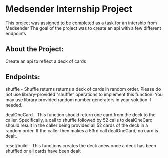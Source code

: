 # Medsender Internship Project
This project was assigned to be completed as a task for an intership from Medsender
The goal of the project was to create an api with a few different endpoints

## About the Project:
Create an api to reflect a deck of cards

## Endpoints:
shuffle - Shuffle returns returns a deck of cards in random order. Please do not use library-provided “shuffle” operations to implement this function. You may use library provided random number generators in your solution if needed.

dealOneCard - This function should return one card from the deck to the caller. Specifically, a call to shuffle followed by 52 calls to dealOneCard should result in the caller being provided all 52 cards of the deck in a random order. If the caller then makes a 53rd call dealOneCard, no card is dealt.

reset/build - This functions creates the deck anew once a deck has been shuffled or all cards have been dealt
